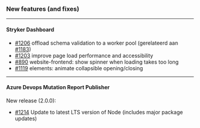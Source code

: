 ### New features (and fixes)

---

#### Stryker Dashboard



-  [#1206](https://github.com/stryker-mutator/stryker-dashboard/pull/1206) offload schema validation to a worker pool (gerelateerd aan [#1183](https://github.com/stryker-mutator/stryker-dashboard/issues/1183))
- [#1203](https://github.com/stryker-mutator/stryker-dashboard/pull/1203) improve page load performance and accessibility
- [#890](https://github.com/stryker-mutator/stryker-dashboard/issues/890) website-frontend: show spinner when loading takes too long
- [#1119](https://github.com/stryker-mutator/stryker-dashboard/pull/1119) elements: animate collapsible opening/closing

---

#### Azure Devops Mutation Report Publisher

New release (2.0.0):
- [#1214](https://github.com/stryker-mutator/azure-devops-mutationreport-publisher/issues/1214) Update to latest LTS version of Node (includes major package updates)

